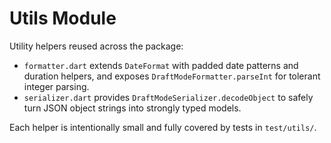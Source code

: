 # Utils Module

Utility helpers reused across the package:

- `formatter.dart` extends `DateFormat` with padded date patterns and duration
  helpers, and exposes `DraftModeFormatter.parseInt` for tolerant integer parsing.
- `serializer.dart` provides `DraftModeSerializer.decodeObject` to safely turn
  JSON object strings into strongly typed models.

Each helper is intentionally small and fully covered by tests in
`test/utils/`.
